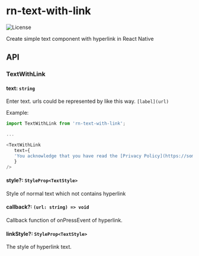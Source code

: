 # rn-text-with-link 
<img src="https://img.shields.io/github/license/jopemachine/rn-text-with-link.svg" alt="License">

Create simple text component with hyperlink in React Native


## API

### TextWithLink

#### text: `string`

Enter text. urls could be represented by like this way. `[label](url)`

Example:

```js
import TextWithLink from 'rn-text-with-link';

...

<TextWithLink
   text={
   'You acknowledge that you have read the [Privacy Policy](https://some_privacy_policy.com)'
   }
/>
```



#### style?: `StyleProp<TextStyle>`

Style of normal text which not contains hyperlink



#### callback?: `(url: string) => void`

Callback function of onPressEvent of hyperlink.



#### linkStyle?: `StyleProp<TextStyle>`

The style of hyperlink text.
